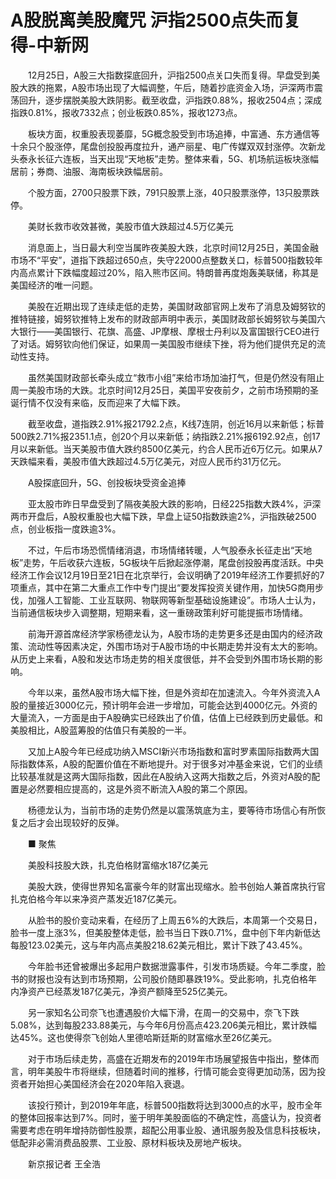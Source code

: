# A股脱离美股魔咒 沪指2500点失而复得-中新网

　　12月25日，A股三大指数探底回升，沪指2500点关口失而复得。早盘受到美股大跌的拖累，A股市场出现了大幅调整，午后，随着抄底资金入场，沪深两市震荡回升，逐步摆脱美股大跌阴影。截至收盘，沪指跌0.88%，报收2504点；深成指跌0.81%，报收7332点；创业板跌0.85%，报收1273点。

　　板块方面，权重股表现萎靡，5G概念股受到市场追捧，中富通、东方通信等十余只个股涨停，尾盘创投股再度拉升，通产丽星、电广传媒双双封涨停。次新龙头泰永长征六连板，当天出现“天地板”走势。整体来看，5G、机场航运板块涨幅居前；券商、油服、海南板块跌幅居前。

　　个股方面，2700只股票下跌，791只股票上涨，40只股票涨停，13只股票跌停。

　　美财长救市收效甚微，美股市值大跌超过4.5万亿美元

　　消息面上，当日最大利空当属昨夜美股大跌，北京时间12月25日，美国金融市场不“平安”，道指下跌超过650点，失守22000点整数关口，标普500指数较年内高点累计下跌幅度超过20%，陷入熊市区间。特朗普再度炮轰美联储，称其是美国经济的唯一问题。

　　美股在近期出现了连续走低的走势，美国财政部官网上发布了消息及姆努钦的推特链接，姆努钦推特上发布的财政部声明中表示，美国财政部长姆努钦与美国六大银行——美国银行、花旗、高盛、JP摩根、摩根士丹利以及富国银行CEO进行了对话。姆努钦向他们保证，如果周一美国股市继续下挫，将为他们提供充足的流动性支持。

　　虽然美国财政部长牵头成立“救市小组”来给市场加油打气，但是仍然没有阻止周一美股市场的大跌。北京时间12月25日，美国平安夜前夕，之前市场预期的圣诞行情不仅没有来临，反而迎来了大幅下跌。

　　截至收盘，道指跌2.91%报21792.2点，K线7连阴，创近16月以来新低；标普500跌2.71%报2351.1点，创20个月以来新低；纳指跌2.21%报6192.92点，创17月以来新低。当天美股市值大跌约8500亿美元，约合人民币近6万亿元。如果从7天跌幅来看，美股市值大跌超过4.5万亿美元，对应人民币约31万亿元。

　　A股探底回升，5G、创投板块受资金追捧

　　亚太股市昨日早盘受到了隔夜美股大跌的影响，日经225指数大跌4%，沪深两市开盘后，A股权重股也大幅下跌，早盘上证50指数跌逾2%，沪指跌破2500点，创业板指一度跌逾3%。

　　不过，午后市场恐慌情绪消退，市场情绪转暖，人气股泰永长征走出“天地板”走势，午后收获六连板，5G板块午后掀起涨停潮，尾盘创投股再度活跃。中央经济工作会议12月19日至21日在北京举行，会议明确了2019年经济工作要抓好的7项重点，其中在第二大重点工作中专门提出“要发挥投资关键作用，加快5G商用步伐，加强人工智能、工业互联网、物联网等新型基础设施建设”。市场人士认为，当前通信板块步入调整期，短期来看，这一重磅政策利好可能提振市场情绪。

　　前海开源首席经济学家杨德龙认为，A股市场的走势更多还是由国内的经济政策、流动性等因素决定，外围市场对于A股市场的中长期走势并没有太大的影响。从历史上来看，A股和发达市场走势的相关度很低，并不会受到外围市场长期的影响。

　　今年以来，虽然A股市场大幅下挫，但是外资却在加速流入。今年外资流入A股的量接近3000亿元，预计明年会进一步增加，可能会达到4000亿元。外资的大量流入，一方面是由于A股确实已经跌出了价值，估值上已经跌到历史最低。和美股相比，A股蓝筹股的估值只有美股的一半。

　　又加上A股今年已经成功纳入MSCI新兴市场指数和富时罗素国际指数两大国际指数体系，A股的配置价值在不断地提升。对于很多对冲基金来说，它们的业绩比较基准就是这两大国际指数，因此在A股纳入这两大指数之后，外资对A股的配置是必然要相应提高的，这是外资不断流入A股的第二个原因。

　　杨德龙认为，当前市场的走势仍然是以震荡筑底为主，要等待市场信心有所恢复之后才会出现较好的反弹。

　　■ 聚焦

　　美股科技股大跌，扎克伯格财富缩水187亿美元

　　美股大跌，使得世界知名富豪今年的财富出现缩水。脸书创始人兼首席执行官扎克伯格今年以来净资产蒸发近187亿美元。

　　从脸书的股价变动来看，在经历了上周五6%的大跌后，本周第一个交易日，脸书一度上涨3%，但美股整体走低，脸书当日下跌0.71%，盘中创下年内新低达每股123.02美元，这与年内高点美股218.62美元相比，累计下跌了43.45%。

　　今年脸书还曾被爆出多起用户数据泄露事件，引发市场质疑。今年二季度，脸书的财报也没有达到市场预期，公司股价随即暴跌19%。受此影响，扎克伯格年内净资产已经蒸发187亿美元，净资产额降至525亿美元。

　　另一家知名公司奈飞也遭遇股价大幅下滑，在周一的交易中，奈飞下跌5.08%，达到每股233.88美元，与今年6月份高点423.206美元相比，累计跌幅达45%。这也使得奈飞创始人里德哈斯廷斯的财富缩水至26亿美元。

　　对于市场后续走势，高盛在近期发布的2019年市场展望报告中指出，整体而言，明年美股牛市将继续，但随着时间的推移，行情可能会变得更加动荡，因为投资者开始担心美国经济会在2020年陷入衰退。

　　该投行预计，到2019年年底，标普500指数将达到3000点的水平，股市全年的整体回报率达到7%。同时，鉴于明年美股面临的不确定性，高盛认为，投资者需要考虑在明年增持防御性股票，超配公用事业股、通讯服务股及信息科技板块，低配非必需消费品股票、工业股、原材料板块及房地产板块。

　　新京报记者 王全浩
